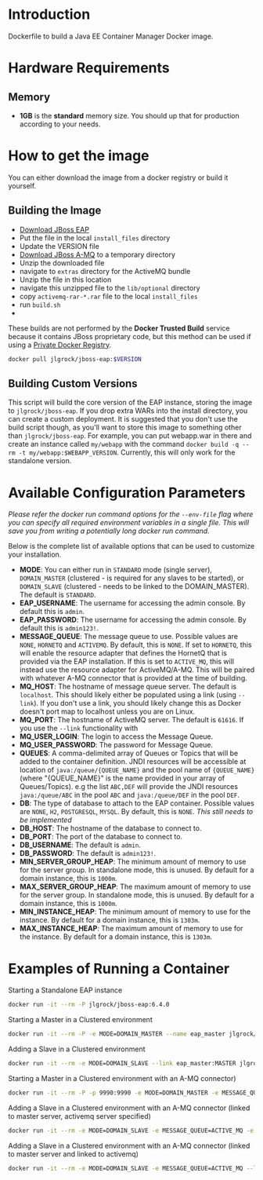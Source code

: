 # Introduction

Dockerfile to build a Java EE Container Manager Docker image.

# Hardware Requirements

## Memory

- **1GB** is the **standard** memory size. You should up that for production according to your needs.

# How to get the image

You can either download the image from a docker registry or build it yourself.

## Building the Image

* [Download JBoss EAP](http://www.jboss.org/products/eap/download/)
* Put the file in the local `install_files` directory
* Update the VERSION file
* [Download JBoss A-MQ](http://www.jboss.org/products/amq/download/) to a temporary directory
* Unzip the downloaded file
* navigate to `extras` directory for the ActiveMQ bundle
* Unzip the file in this location
* navigate this unzipped file to the `lib/optional` directory
* copy `activemq-rar-*.rar` file to the local `install_files`
* run `build.sh`
* 
These builds are not performed by the **Docker Trusted Build** service because it contains JBoss proprietary code, but this method can be used if using a [Private Docker Registry](https://docs.docker.com/registry/deploying/).

```bash
docker pull jlgrock/jboss-eap:$VERSION
```

## Building Custom Versions

This script will build the core version of the EAP instance, storing the image to `jlgrock/jboss-eap`. If you drop extra WARs into the install directory, you can create a custom deployment. It is suggested that you don't use the build script though, as you'll want to store this image to something other than `jlgrock/jboss-eap`. For example, you can put webapp.war in there and create an instance called `my/webapp` with the command `docker build -q --rm -t my/webapp:$WEBAPP_VERSION`.  Currently, this will only work for the standalone version.

# Available Configuration Parameters

*Please refer the docker run command options for the `--env-file` flag where you can specify all required environment variables in a single file. This will save you from writing a potentially long docker run command.*

Below is the complete list of available options that can be used to customize your installation.

- **MODE**: You can either run in `STANDARD` mode (single server), `DOMAIN_MASTER` (clustered - is required for any slaves to be started), or `DOMAIN_SLAVE` (clustered - needs to be linked to the DOMAIN_MASTER).  The default is `STANDARD`.
- **EAP_USERNAME**: The username for accessing the admin console.  By default this is `admin`.
- **EAP_PASSWORD**: The username for accessing the admin console.  By default this is `admin123!`.
- **MESSAGE_QUEUE**: The message queue to use. Possible values are `NONE`, `HORNETQ` and `ACTIVEMQ`. By default, this is `NONE`.  If set to `HORNETQ`, this will enable the resource adapter that defines the HornetQ that is provided via the EAP installation.  If this is set to `ACTIVE_MQ`, this will instead use the resource adapter for ActiveMQ/A-MQ.  This will be paired with whatever A-MQ connector that is provided at the time of building.
- **MQ_HOST**: The hostname of message queue server. The default is `localhost`.  This should likely either be populated using a link (using `--link`).  If you don't use a link, you should likely change this as Docker doesn't port map to localhost unless you are on Linux.
- **MQ_PORT**: The hostname of ActiveMQ server. The default is `61616`.  If you use the `--link` functionality with 
- **MQ_USER_LOGIN**: The login to access the Message Queue.
- **MQ_USER_PASSWORD**: The password for Message Queue.
- **QUEUES**: A comma-delimited array of Queues or Topics that will be added to the container definition.  JNDI resources will be accessible at location of `java:/queue/{QUEUE_NAME}` and the pool name of `{QUEUE_NAME}` (where "{QUEUE_NAME}" is the name provided in your array of Queues/Topics).  e.g the list `ABC,DEF` will provide the JNDI resources `java:/queue/ABC` in the pool `ABC` and `java:/queue/DEF` in the pool `DEF`.
- **DB**: The type of database to attach to the EAP container.  Possible values are `NONE`, `H2`, `POSTGRESQL`, `MYSQL`.  By default, this is `NONE`.  *This still needs to be implemented*
- **DB_HOST**: The hostname of the database to connect to.
- **DB_PORT**: The port of the database to connect to.
- **DB_USERNAME**: The default is `admin`.
- **DB_PASSWORD**: The default is `admin123!`.
- **MIN_SERVER_GROUP_HEAP**: The minimum amount of memory to use for the server group. In standalone mode, this is unused.  By default for a domain instance, this is `1000m`.
- **MAX_SERVER_GROUP_HEAP**: The maximum amount of memory to use for the server group. In standalone mode, this is unused.  By default for a domain instance, this is `1000m`.
- **MIN_INSTANCE_HEAP**: The minimum amount of memory to use for the instance. By default for a domain instance, this is `1303m`.
- **MAX_INSTANCE_HEAP**: The maximum amount of memory to use for the instance. By default for a domain instance, this is `1303m`.

# Examples of Running a Container

Starting a Standalone EAP instance
```bash
docker run -it --rm -P jlgrock/jboss-eap:6.4.0
```

Starting a Master in a Clustered environment
```bash
docker run -it --rm -P -e MODE=DOMAIN_MASTER --name eap_master jlgrock/jboss-eap:6.4.0
```

Adding a Slave in a Clustered environment
```bash
docker run -it --rm -e MODE=DOMAIN_SLAVE --link eap_master:MASTER jlgrock/jboss-eap:6.4.0
```

Starting a Master in a Clustered environment with an A-MQ connector)
```bash
docker run -it --rm -P -p 9990:9990 -e MODE=DOMAIN_MASTER -e MESSAGE_QUEUE=ACTIVE_MQ -e MQ_HOST=myhost.bla.com --name eap_master jlgrock/jboss-eap:6.4.0
```

Adding a Slave in a Clustered environment with an A-MQ connector (linked to master server, activemq server specified)
```bash
docker run -it --rm -e MODE=DOMAIN_SLAVE -e MESSAGE_QUEUE=ACTIVE_MQ -e MQ_HOST=myhost.bla.com --link eap_master:MASTER jlgrock/jboss-eap:6.4.0
```

Adding a Slave in a Clustered environment with an A-MQ connector (linked to master server and linked to activemq)
```bash
docker run -it --rm -e MODE=DOMAIN_SLAVE -e MESSAGE_QUEUE=ACTIVE_MQ --link eap_master:MASTER --link amq:AMQ jlgrock/jboss-eap:6.4.0
```
